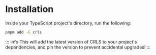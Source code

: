 # Installation

Inside your TypeScript project's directory, run the following:

```sh
pnpm add -E crls
```

::: info
This will add the latest version of CRLS to your project's dependencies, and pin
the version to prevent accidental upgrades!
:::
